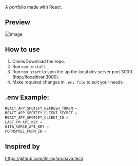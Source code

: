 A portfolio made with React.

## Preview

![image](https://user-images.githubusercontent.com/70943732/232816372-26ed2f5a-b6da-45ad-bfe1-2bca6867494e.png)

## How to use

1. Clone/Download the repo.
2. Run `npm install`.
3. Run `npm start` to spin the up the local dev server port 3000.(http://localhost:3000).
4. Make required changes in `.env file` to suit your needs.

## .env Example:

```js
REACT_APP_SPOTIFY_REFRESH_TOKEN =
REACT_APP_SPOTIFY_CLIENT_SECRET =
REACT_APP_SPOTIFY_CLIENT_ID =
LAST_FM_API_KEY =
GITA_VERSE_API_KEY =
FORMSPREE_FORM_ID =
```

## Inspired by

https://github.com/its-ag/arunava.tech
